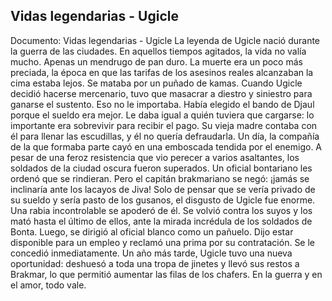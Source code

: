## Vidas legendarias - Ugicle
Documento: Vidas legendarias - Ugicle
La leyenda de Ugicle nació durante la guerra de las ciudades. En aquellos tiempos agitados, la vida no valía mucho. Apenas un mendrugo de pan duro. La muerte era un poco más preciada, la época en que las tarifas de los asesinos reales alcanzaban la cima estaba lejos. Se mataba por un puñado de kamas.
Cuando Ugicle decidió hacerse mercenario, tuvo que masacrar a diestro y siniestro para ganarse el sustento. Eso no le importaba. Había elegido el bando de Djaul porque el sueldo era mejor. Le daba igual a quién tuviera que cargarse: lo importante era sobrevivir para recibir el pago. Su vieja madre contaba con él para llenar las escudillas, y él no quería defraudarla.
Un día, la compañía de la que formaba parte cayó en una emboscada tendida por el enemigo. A pesar de una feroz resistencia que vio perecer a varios asaltantes, los soldados de la ciudad oscura fueron superados. Un oficial bontariano les ordenó que se rindieran. Pero el capitán brakmariano se negó: ¡jamás se inclinaría ante los lacayos de Jiva!
Solo de pensar que se vería privado de su sueldo y sería pasto de los gusanos, el disgusto de Ugicle fue enorme. Una rabia incontrolable se apoderó de él. Se volvió contra los suyos y los mató hasta el último de ellos, ante la mirada incrédula de los soldados de Bonta. Luego, se dirigió al oficial blanco como un pañuelo. Dijo estar disponible para un empleo y reclamó una prima por su contratación. Se le concedió inmediatamente.
Un año más tarde, Ugicle tuvo una nueva oportunidad: deshuesó a toda una tropa de jinetes y llevó sus restos a Brakmar, lo que permitió aumentar las filas de los chafers.
En la guerra y en el amor, todo vale.
